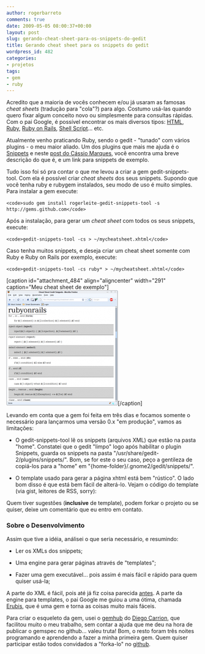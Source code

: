```yaml
---
author: rogerbarreto
comments: true
date: 2009-05-05 08:00:37+00:00
layout: post
slug: gerando-cheat-sheet-para-os-snippets-do-gedit
title: Gerando cheat sheet para os snippets do gedit
wordpress_id: 482
categories:
- projetos
tags:
- gem
- ruby
---
```


Acredito que a maioria de vocês conhecem e/ou já usaram as famosas _cheat sheets_ (tradução para "cola"?) para algo. Costumo usá-las quando quero fixar algum conceito novo ou simplesmente para consultas rápidas. Com o pai Google, é possível encontrar os mais diversos tipos: [HTML](http://www.google.com.br/search?q=cheat+sheet+HTML&ie=utf-8&oe=utf-8&aq=t&rls=com.ubuntu:en-US:unofficial&client=firefox-a), [Ruby](http://www.google.com.br/search?hl=pt-BR&client=firefox-a&rls=com.ubuntu%3Aen-US%3Aunofficial&hs=Ejh&q=cheat+sheet+Ruby&btnG=Pesquisar&meta=), [Ruby on Rails](http://www.google.com.br/search?hl=pt-BR&client=firefox-a&rls=com.ubuntu%3Aen-US%3Aunofficial&hs=WQ2&q=cheat+sheet+Ruby+on+Rails&btnG=Pesquisar&meta=), [Shell Script](http://www.google.com.br/search?hl=pt-BR&client=firefox-a&rls=com.ubuntu%3Aen-US%3Aunofficial&hs=h7M&q=cheat+sheet+Shell+Script&btnG=Pesquisar&meta=)... etc.

Atualmente venho praticando Ruby, sendo o gedit - "tunado" com vários plugins - o meu maior aliado. Um dos plugins que mais me ajuda é o [Snippets](http://live.gnome.org/Gedit/Plugins/Snippets) e neste [post do Cássio Marques](http://cassiomarques.wordpress.com/2008/09/16/gedit-snippets/), você encontra uma breve descrição do que é, e um link para snippets de exemplo.

Tudo isso foi só pra contar o que me levou a criar a gem gedit-snippets-tool. Com ela é possível criar _cheat sheets_ dos seus snippets. Supondo que você tenha ruby e rubygem instalados, seu modo de uso é muito simples. Para instalar a gem execute:

    
    <code>sudo gem install rogerleite-gedit-snippets-tool -s http://gems.github.com</code>


Após a instalação, para gerar um _cheat sheet_ com todos os seus snippets, execute:

    
    <code>gedit-snippets-tool -cs > ~/mycheatsheet.xhtml</code>


Caso tenha muitos snippets, e deseja criar um cheat sheet somente com Ruby e Ruby on Rails por exemplo, execute:

    
    <code>gedit-snippets-tool -cs ruby* > ~/mycheatsheet.xhtml</code>


[caption id="attachment_484" align="aligncenter" width="291" caption="Meu cheat sheet de exemplo"][![Meu cheat sheet de exemplo](/images/uploads/2009/04/cheatsheet-example-291x300.png)](/images/uploads/2009/04/cheatsheet-example.png)[/caption]

Levando em conta que a gem foi feita em três dias e focamos somente o necessário para lançarmos uma versão 0.x "em produção", vamos as limitações:



	
  * O gedit-snippets-tool lê os snippets (arquivos XML) que estão na pasta "home". Constatei que o gedit "limpo" logo após habilitar o plugin Snippets, guarda os snippets na pasta "/usr/share/gedit-2/plugins/snippets/". Bom, se for este o seu caso, peço a gentileza de copiá-los para a "home" em "{home-folder}/.gnome2/gedit/snippets/".

	
  * O template usado para gerar a página xhtml está bem "rústico". O lado bom disso é que está bem fácil de alterá-lo. Vejam o código do template (via gist, leitores de RSS, sorry):




Quem tiver sugestões (**inclusive** de template), podem forkar o projeto ou se quiser, deixe um comentário que eu entro em contato.


### Sobre o Desenvolvimento


Assim que tive a idéia, análisei o que seria necessário, e resumindo:



	
  * Ler os XMLs dos snippets;

	
  * Uma engine para gerar páginas através de "templates";

	
  * Fazer uma gem executável... pois assim é mais fácil e rápido para quem quiser usá-la;


A parte do XML é fácil, pois até já fiz coisa parecida [antes](http://1up4dev.org/2008/08/tpw-colocando-dicas-em-pratica/). A parte da engine para templates, o pai Google me guiou a uma ótima, chamada [Erubis](http://www.kuwata-lab.com/erubis/), que é uma gem e torna as coisas muito mais fáceis.

Para criar o esqueleto da gem, usei o [gemhub](http://github.com/dcrec1/gemhub) do [Diego Carrion](http://www.mouseoverstudio.com/blog/2008/10/27/criando-gems-com-gemhub-nunca-foi-tao-simples/), que facilitou muito o meu trabalho, sem contar a ajuda que me deu na hora de publicar o gemspec no github... valeu truta! Bom, o resto foram três noites programando e aprendendo a fazer a minha primeira gem. Quem quiser participar estão todos convidados a "forka-lo" no [github](http://github.com/rogerleite/gedit-snippets-tool).
